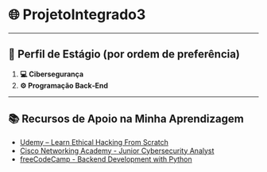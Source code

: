 # 🌐 ProjetoIntegrado3

---

## 🧭 **Perfil de Estágio (por ordem de preferência)**

1. **💻 Cibersegurança**
2. **⚙️ Programação Back‑End**

---

## 📚 **Recursos de Apoio na Minha Aprendizagem**

* [Udemy – Learn Ethical Hacking From Scratch](https://www.udemy.com/course/learn-ethical-hacking-from-scratch/)
* [Cisco Networking Academy - Junior Cybersecurity Analyst](https://www.netacad.com/career-paths/cybersecurity)
* [freeCodeCamp - Backend Development with Python](https://www.freecodecamp.org/news/backend-web-development-with-python-full-course/)
